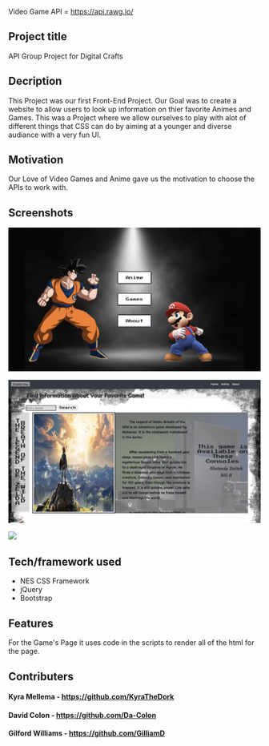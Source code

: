 Video Game API = https://api.rawg.io/

## Project title

API Group Project for Digital Crafts

## Decription

This Project was our first Front-End Project. Our Goal was to create a website to allow users to look up information on thier favorite Animes and Games. This was a Project where we allow ourselves to play with alot of different things that CSS can do by aiming at a younger and diverse audiance with a very fun UI.

## Motivation

Our Love of Video Games and Anime gave us the motivation to choose the APIs to work with.

## Screenshots

![](./img/apiplusultra-screenshot.png)

![](./img/games.png)

![](./img/anime.png)

## Tech/framework used

-   NES CSS Framework
-   jQuery
-   Bootstrap

## Features

For the Game's Page it uses code in the scripts to render all of the html for the page.

## Contributers

#### Kyra Mellema - https://github.com/KyraTheDork

#### David Colon - https://github.com/Da-Colon

#### Gilford Williams - https://github.com/GilliamD
